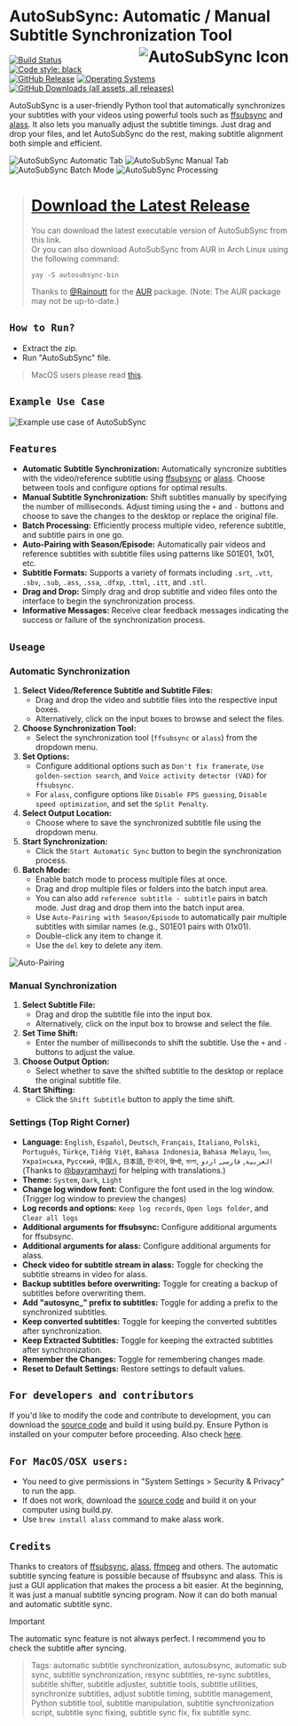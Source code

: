 # AutoSubSync: Automatic / Manual Subtitle Synchronization Tool <img title="AutoSubSync Icon" src='images/AutoSubSync.ico' align="right" style="padding-left: 10px; padding-top:5px;">



[![Build Status](https://github.com/denizsafak/AutoSubSync/actions/workflows/app.yml/badge.svg)](https://github.com/denizsafak/AutoSubSync/actions)
<a href="https://github.com/psf/black"><img alt="Code style: black" src="https://img.shields.io/badge/code%20style-black-000000.svg"></a>
[![GitHub Release](https://img.shields.io/github/v/release/denizsafak/AutoSubSync)](https://github.com/denizsafak/AutoSubSync/releases/latest)
[![Operating Systems](https://img.shields.io/badge/os-windows%20%7C%20linux%20%7C%20macos%20-blue)](https://github.com/denizsafak/AutoSubSync/releases/latest)
[![GitHub Downloads (all assets, all releases)](https://img.shields.io/github/downloads/denizsafak/AutoSubSync/total?color=blue)](https://github.com/denizsafak/AutoSubSync/releases/latest)

AutoSubSync is a user-friendly Python tool that automatically synchronizes your subtitles with your videos using powerful tools such as [ffsubsync](https://github.com/smacke/ffsubsync) and [alass](https://github.com/kaegi/alass). It also lets you manually adjust the subtitle timings. Just drag and drop your files, and let AutoSubSync do the rest, making subtitle alignment both simple and efficient.

<img title="AutoSubSync Automatic Tab" src='images/AutoSubSync1.png'> <img title="AutoSubSync Manual Tab" src='images/AutoSubSync2.png'> <img title="AutoSubSync Batch Mode" src='images/AutoSubSync3.png'> <img title="AutoSubSync Processing" src='images/AutoSubSync4.png'>

> # [Download the Latest Release](https://github.com/denizsafak/AutoSubSync/releases/latest)
> You can download the latest executable version of AutoSubSync from this link. <br>
> Or you can also download AutoSubSync from AUR in Arch Linux using the following command:
> ``` 
>yay -S autosubsync-bin 
>```
> Thanks to [@Rainoutt](https://github.com/Rainoutt) for the [AUR](https://aur.archlinux.org/packages/autosubsync-bin) package. (Note: The AUR package may not be up-to-date.)

## `How to Run?`
- Extract the zip.
- Run "AutoSubSync" file.

> MacOS users please read [this](#for-macososx-users).

## `Example Use Case`
<img title="Example use case of AutoSubSync" src='images/AutoSubSync.gif'>

## `Features`
- **Automatic Subtitle Synchronization:** Automatically syncronize subtitles with the video/reference subtitle using [ffsubsync](https://github.com/smacke/ffsubsync) or [alass](https://github.com/kaegi/alass). Choose between tools and configure options for optimal results.
- **Manual Subtitle Synchronization:** Shift subtitles manually by specifying the number of milliseconds. Adjust timing using the `+` and `-` buttons and choose to save the changes to the desktop or replace the original file.
- **Batch Processing:** Efficiently process multiple video, reference subtitle, and subtitle pairs in one go.
- **Auto-Pairing with Season/Episode:** Automatically pair videos and reference subtitles with subtitle files using patterns like S01E01, 1x01, etc.
- **Subtitle Formats:** Supports a variety of formats including `.srt`, `.vtt`, `.sbv`, `.sub`, `.ass`, `.ssa`, `.dfxp`, `.ttml`, `.itt`, and `.stl`.
- **Drag and Drop:** Simply drag and drop subtitle and video files onto the interface to begin the synchronization process.
- **Informative Messages:** Receive clear feedback messages indicating the success or failure of the synchronization process.

## `Useage`
### Automatic Synchronization
1. **Select Video/Reference Subtitle and Subtitle Files:**
   - Drag and drop the video and subtitle files into the respective input boxes.
   - Alternatively, click on the input boxes to browse and select the files.
2. **Choose Synchronization Tool:**
   - Select the synchronization tool (`ffsubsync` or `alass`) from the dropdown menu.
3. **Set Options:**
   - Configure additional options such as `Don't fix framerate`, `Use golden-section search`, and `Voice activity detector (VAD)` for `ffsubsync`.
   - For `alass`, configure options like `Disable FPS guessing`, `Disable speed optimization`, and set the `Split Penalty`.
4. **Select Output Location:**
   - Choose where to save the synchronized subtitle file using the dropdown menu.
5. **Start Synchronization:**
   - Click the `Start Automatic Sync` button to begin the synchronization process.
6. **Batch Mode:**
   - Enable batch mode to process multiple files at once. 
   - Drag and drop multiple files or folders into the batch input area.
   - You can also add `reference subtitle - subtitle` pairs in batch mode. Just drag and drop them into the batch input area.
   - Use `Auto-Pairing with Season/Episode` to automatically pair multiple subtitles with similar names (e.g., S01E01 pairs with 01x01).
   - Double-click any item to change it.
   - Use the `del` key to delete any item.

<img title="Auto-Pairing" src='images/Auto-Pairing.png'>

### Manual Synchronization
1. **Select Subtitle File:**
   - Drag and drop the subtitle file into the input box.
   - Alternatively, click on the input box to browse and select the file.
2. **Set Time Shift:**
   - Enter the number of milliseconds to shift the subtitle. Use the `+` and `-` buttons to adjust the value.
3. **Choose Output Option:**
   - Select whether to save the shifted subtitle to the desktop or replace the original subtitle file.
4. **Start Shifting:**
   - Click the `Shift Subtitle` button to apply the time shift.

 
### Settings (Top Right Corner)
- **Language:** `English`, `Español`, `Deutsch`, `Français`, `Italiano`, `Polski`, `Português`, `Türkçe`, `Tiếng Việt`, `Bahasa Indonesia`, `Bahasa Melayu`, `ไทย`, `Українська`, `Русский`, `中国人`, `日本語`, `한국어`, `हिन्दी`, `বাংলা`, `العربية`, `فارسی`, `اردو` 
(Thanks to [@bayramhayri](https://github.com/bayramhayri) for helping with translations.)
- **Theme:** `System`, `Dark`, `Light`
- **Change log window font:** Configure the font used in the log window. (Trigger log window to preview the changes)
- **Log records and options:** `Keep log records`, `Open logs folder`, and `Clear all logs`
- **Additional arguments for ffsubsync:** Configure additional arguments for ffsubsync.
- **Additional arguments for alass:** Configure additional arguments for alass.
- **Check video for subtitle stream in alass:** Toggle for checking the subtitle streams in video for alass.
- **Backup subtitles before overwriting:** Toggle for creating a backup of subtitles before overwriting them.
- **Add "autosync_" prefix to subtitles:** Toggle for adding a prefix to the synchronized subtitles.
- **Keep converted subtitles:** Toggle for keeping the converted subtitles after synchronization.
- **Keep Extracted Subtitles:** Toggle for keeping the extracted subtitles after synchronization.
- **Remember the Changes:** Toggle for remembering changes made.
- **Reset to Default Settings:** Restore settings to default values.

## `For developers and contributors`
If you'd like to modify the code and contribute to development, you can download the [source code](https://github.com/denizsafak/AutoSubSync/archive/refs/heads/main.zip) and build it using build.py. Ensure Python is installed on your computer before proceeding. Also check [here](https://github.com/denizsafak/AutoSubSync/blob/main/main/resources/README.md).

## `For MacOS/OSX users:`
- You need to give permissions in "System Settings > Security & Privacy" to run the app.<br />
- If does not work, download the [source code](https://github.com/denizsafak/AutoSubSync/archive/refs/heads/main.zip) and build it on your computer using build.py.
- Use `brew install alass` command to make alass work.

## `Credits`
Thanks to creators of [ffsubsync](https://github.com/smacke/ffsubsync), [alass](https://github.com/kaegi/alass), [ffmpeg](https://www.ffmpeg.org/) and others. The automatic subtitle syncing feature is possible because of ffsubsync and alass. This is just a GUI application that makes the process a bit easier. At the beginning, it was just a manual subtitle syncing program. Now it can do both manual and automatic subtitle sync.

> [!IMPORTANT]
> The automatic sync feature is not always perfect. I recommend you to check the subtitle after syncing.

> Tags: automatic subtitle synchronization, autosubsync, automatic sub sync, subtitle synchronization, resync subtitles, re-sync subtitles, subtitle shifter, subtitle adjuster, subtitle tools, subtitle utilities, synchronize subtitles, adjust subtitle timing, subtitle management, Python subtitle tool, subtitle manipulation, subtitle synchronization script, subtitle sync fixing, subtitle sync fix, fix subtitle sync.
